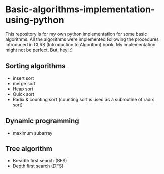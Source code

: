 # Basic-algorithms-implementation-using-python
This repository is for my own python implementation for some basic algorithms. All the algorithms were implemented following the procedures introduced in CLRS (Introduction to Algorithm) book. My implementation might not be perfect. But, hey! :)  
## Sorting algorithms
* insert sort
* merge sort
* Heap sort
* Quick sort
* Radix & counting sort (counting sort is used as a subroutine of radix sort)
## Dynamic programming
* maximum subarray
## Tree algorithm
* Breadth first search (BFS)
* Depth first search (DFS)
